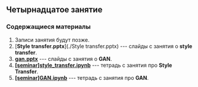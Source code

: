 ## Четырнадцатое занятие

### Содержащиеся материалы
1. Записи занятия будут позже.
2. [**Style transfer.pptx**](./Style transfer.pptx) --- слайды с занятия о **style transfer**.
3. [**gan.pptx**](./gan.pptx) --- слайды с занятия о **GAN**.
4. [**[seminar]style_transfer.ipynb**](./[seminar]style_transfer.ipynb) --- тетрадь с занятия про **Style Transfer**.
5. [**[seminar]GAN.ipynb**](./[seminar]GAN.ipynb) --- тетрадь с занятия про **GAN**.

